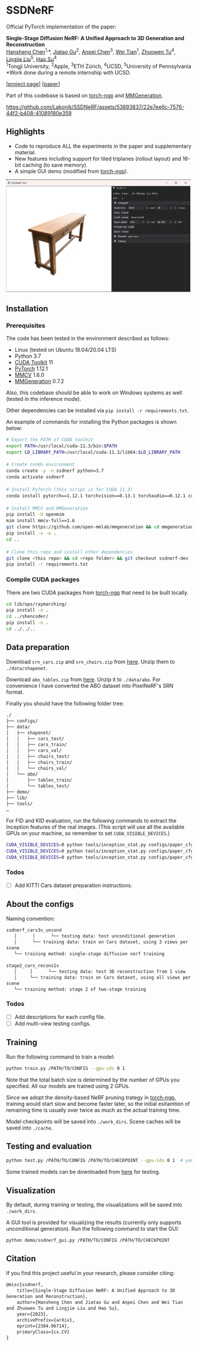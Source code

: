 # SSDNeRF

Official PyTorch implementation of the paper:

**Single-Stage Diffusion NeRF: A Unified Approach to 3D Generation and Reconstruction**
<br>
[Hansheng Chen](https://lakonik.github.io/)<sup>1,</sup>\*, [Jiatao Gu](https://jiataogu.me/)<sup>2</sup>, [Anpei Chen](https://apchenstu.github.io/)<sup>3</sup>, [Wei Tian](https://scholar.google.com/citations?user=aYKQn88AAAAJ&hl=en)<sup>1</sup>, [Zhuowen Tu](https://pages.ucsd.edu/~ztu/)<sup>4</sup>, [Lingjie Liu](https://lingjie0206.github.io/)<sup>5</sup>, [Hao Su](https://cseweb.ucsd.edu/~haosu/)<sup>4</sup><br>
<sup>1</sup>Tongji University, <sup>2</sup>Apple, <sup>3</sup>ETH Zürich, <sup>4</sup>UCSD, <sup>5</sup>University of Pennsylvania
<br>
\*Work done during a remote internship with UCSD.

[[project page](https://lakonik.github.io/ssdnerf)] [[paper](https://arxiv.org/pdf/2304.06714.pdf)]

Part of this codebase is based on [torch-ngp](https://github.com/ashawkey/torch-ngp) and [MMGeneration](https://github.com/open-mmlab/mmgeneration).
<br>

https://github.com/Lakonik/SSDNeRF/assets/53893837/22e7ee6c-7576-44f2-b408-41089180e359

## Highlights

- Code to reproduce ALL the experiments in the paper and supplementary material.
- New features including support for tiled triplanes (rollout layout) and 16-bit caching (to save memory).
- A simple GUI demo (modified from [torch-ngp](https://github.com/ashawkey/torch-ngp)).

<img src="ssdnerf_gui.png" width="500" alt=""/>

## Installation

### Prerequisites

The code has been tested in the environment described as follows:

- Linux (tested on Ubuntu 18.04/20.04 LTS)
- Python 3.7
- [CUDA Toolkit](https://developer.nvidia.com/cuda-toolkit-archive) 11
- [PyTorch](https://pytorch.org/get-started/previous-versions/) 1.12.1
- [MMCV](https://github.com/open-mmlab/mmcv) 1.6.0
- [MMGeneration](https://github.com/open-mmlab/mmgeneration) 0.7.2

Also, this codebase should be able to work on Windows systems as well (tested in the inference mode).

Other dependencies can be installed via `pip install -r requirements.txt`. 

An example of commands for installing the Python packages is shown below:

```bash
# Export the PATH of CUDA toolkit
export PATH=/usr/local/cuda-11.3/bin:$PATH
export LD_LIBRARY_PATH=/usr/local/cuda-11.3/lib64:$LD_LIBRARY_PATH

# Create conda environment
conda create -y -n ssdnerf python=3.7
conda activate ssdnerf

# Install PyTorch (this script is for CUDA 11.3)
conda install pytorch==1.12.1 torchvision==0.13.1 torchaudio==0.12.1 cudatoolkit=11.3 -c pytorch

# Install MMCV and MMGeneration
pip install -U openmim
mim install mmcv-full==1.6
git clone https://github.com/open-mmlab/mmgeneration && cd mmgeneration && git checkout v0.7.2
pip install -v -e .
cd ..

# Clone this repo and install other dependencies
git clone <this repo> && cd <repo folder> && git checkout ssdnerf-dev
pip install -r requirements.txt
```

### Compile CUDA packages

There are two CUDA packages from [torch-ngp](https://github.com/ashawkey/torch-ngp) that need to be built locally.

```bash
cd lib/ops/raymarching/
pip install -e .
cd ../shencoder/
pip install -e .
cd ../../..
```

## Data preparation

Download `srn_cars.zip` and `srn_chairs.zip` from [here](https://drive.google.com/drive/folders/1PsT3uKwqHHD2bEEHkIXB99AlIjtmrEiR).
Unzip them to `./data/shapenet`.

Download `abo_tables.zip` from [here](https://drive.google.com/file/d/1lzw3uYbpuCxWBYYqYyL4ZEFomBOUN323/view?usp=share_link). Unzip it to `./data/abo`. For convenience I have converted the ABO dataset into PixelNeRF's SRN format.

Finally you should have the following folder tree:

```
./
├── configs/
├── data/
│   ├── shapenet/
│   │   ├── cars_test/
│   │   ├── cars_train/
│   │   ├── cars_val/
│   │   ├── chairs_test/
│   │   ├── chairs_train/
│   │   └── chairs_val/
│   └── abo/
│       ├── tables_train/
│       └── tables_test/
├── demo/
├── lib/
├── tools/
…

```

For FID and KID evaluation, run the following commands to extract the Inception features of the real images. (This script will use all the available GPUs on your machine, so remember to set `CUDA_VISIBLE_DEVICES`.)

```bash
CUDA_VISIBLE_DEVICES=0 python tools/inception_stat.py configs/paper_cfgs/ssdnerf_cars_uncond.py
CUDA_VISIBLE_DEVICES=0 python tools/inception_stat.py configs/paper_cfgs/ssdnerf_chairs_recons1v.py
CUDA_VISIBLE_DEVICES=0 python tools/inception_stat.py configs/paper_cfgs/ssdnerf_abotables_uncond.py
```

### Todos

- [ ] Add KITTI Cars dataset preparation instructions.

## About the configs

Naming convention:
    
```
ssdnerf_cars3v_uncond
   │      │      └── testing data: test unconditional generation
   │      └── training data: train on Cars dataset, using 3 views per scene
   └── training method: single-stage diffusion nerf training
  
stage2_cars_recons1v
   │     │      └── testing data: test 3D reconstruction from 1 view
   │     └── training data: train on Cars dataset, using all views per scene
   └── training method: stage 2 of two-stage training
```

### Todos

- [ ] Add descriptions for each config file.
- [ ] Add multi-view testing configs.

## Training

Run the following command to train a model:

```bash
python train.py /PATH/TO/CONFIG --gpu-ids 0 1
```

Note that the total batch size is determined by the number of GPUs you specified. All our models are trained using 2 GPUs.

Since we adopt the density-based NeRF pruning trategy in [torch-ngp](https://github.com/ashawkey/torch-ngp), training would start slow and become faster later, so the initial esitamtion of remaining time is usually over twice as much as the actual training time.

Model checkpoints will be saved into `./work_dirs`. Scene caches will be saved into `./cache`.

## Testing and evaluation

```bash
python test.py /PATH/TO/CONFIG /PATH/TO/CHECKPOINT --gpu-ids 0 1  # you can specify any number of GPUs here
```
Some trained models can be downloaded from [here](https://drive.google.com/drive/folders/13z4C13TsofPkBuqMqQjRp5yDck7CjCiZ?usp=sharing) for testing.

## Visualization

By default, during training or testing, the visualizations will be saved into `./work_dirs`. 

A GUI tool is provided for visualizing the results (currently only supports unconditional generation). Run the following command to start the GUI:

```bash
python demo/ssdnerf_gui.py /PATH/TO/CONFIG /PATH/TO/CHECKPOINT
```

## Citation

If you find this project useful in your research, please consider citing:

```
@misc{ssdnerf,
    title={Single-Stage Diffusion NeRF: A Unified Approach to 3D Generation and Reconstruction}, 
    author={Hansheng Chen and Jiatao Gu and Anpei Chen and Wei Tian and Zhuowen Tu and Lingjie Liu and Hao Su},
    year={2023},
    archivePrefix={arXiv},
    eprint={2304.06714},
    primaryClass={cs.CV}
}
```
